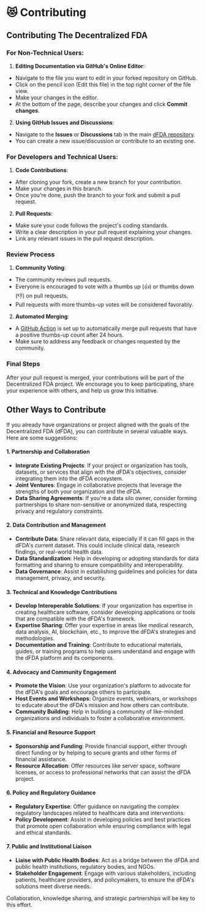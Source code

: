 # 😻 Contributing

## Contributing The Decentralized FDA

### For Non-Technical Users:

1. **Editing Documentation via GitHub's Online Editor**:

* Navigate to the file you want to edit in your forked repository on GitHub.
* Click on the pencil icon (Edit this file) in the top right corner of the file view.
* Make your changes in the editor.
* At the bottom of the page, describe your changes and click **Commit changes**.

2. **Using GitHub Issues and Discussions**:

* Navigate to the **Issues** or **Discussions** tab in the main [dFDA repository](https://github.com/decentralized-fda/decentralized-fda).
* You can create a new issue/discussion or contribute to an existing one.

### For Developers and Technical Users:

1. **Code Contributions**:

* After cloning your fork, create a new branch for your contribution.
* Make your changes in this branch.
* Once you're done, push the branch to your fork and submit a pull request.

2. **Pull Requests**:

* Make sure your code follows the project's coding standards.
* Write a clear description in your pull request explaining your changes.
* Link any relevant issues in the pull request description.

### Review Process

1. **Community Voting**:

* The community reviews pull requests.
* Everyone is encouraged to vote with a thumbs up (👍) or thumbs down (👎) on pull requests.
* Pull requests with more thumbs-up votes will be considered favorably.

2. **Automated Merging**:

* A [GitHub Action](../../.voting.yml) is set up to automatically merge pull requests that have a positive thumbs-up count after 24 hours.
* Make sure to address any feedback or changes requested by the community.

### Final Steps

After your pull request is merged, your contributions will be part of the Decentralized FDA project. We encourage you to keep participating, share your experience with others, and help us grow this initiative.

## Other Ways to Contribute

If you already have organizations or project aligned with the goals of the Decentralized FDA (dFDA), you can contribute in several valuable ways. Here are some suggestions:

#### 1. Partnership and Collaboration

* **Integrate Existing Projects**: If your project or organization has tools, datasets, or services that align with the dFDA's objectives, consider integrating them into the dFDA ecosystem.
* **Joint Ventures**: Engage in collaborative projects that leverage the strengths of both your organization and the dFDA.
* **Data Sharing Agreements**: If you're a data silo owner, consider forming partnerships to share non-sensitive or anonymized data, respecting privacy and regulatory constraints.

#### 2. Data Contribution and Management

* **Contribute Data**: Share relevant data, especially if it can fill gaps in the dFDA's current dataset. This could include clinical data, research findings, or real-world health data.
* **Data Standardization**: Help in developing or adopting standards for data formatting and sharing to ensure compatibility and interoperability.
* **Data Governance**: Assist in establishing guidelines and policies for data management, privacy, and security.

#### 3. Technical and Knowledge Contributions

* **Develop Interoperable Solutions**: If your organization has expertise in creating healthcare software, consider developing applications or tools that are compatible with the dFDA's framework.
* **Expertise Sharing**: Offer your expertise in areas like medical research, data analysis, AI, blockchain, etc., to improve the dFDA's strategies and methodologies.
* **Documentation and Training**: Contribute to educational materials, guides, or training programs to help users understand and engage with the dFDA platform and its components.

#### 4. Advocacy and Community Engagement

* **Promote the Vision**: Use your organization's platform to advocate for the dFDA's goals and encourage others to participate.
* **Host Events and Workshops**: Organize events, webinars, or workshops to educate about the dFDA's mission and how others can contribute.
* **Community Building**: Help in building a community of like-minded organizations and individuals to foster a collaborative environment.

#### 5. Financial and Resource Support

* **Sponsorship and Funding**: Provide financial support, either through direct funding or by helping to secure grants and other forms of financial assistance.
* **Resource Allocation**: Offer resources like server space, software licenses, or access to professional networks that can assist the dFDA project.

#### 6. Policy and Regulatory Guidance

* **Regulatory Expertise**: Offer guidance on navigating the complex regulatory landscapes related to healthcare data and interventions.
* **Policy Development**: Assist in developing policies and best practices that promote open collaboration while ensuring compliance with legal and ethical standards.

#### 7. Public and Institutional Liaison

* **Liaise with Public Health Bodies**: Act as a bridge between the dFDA and public health institutions, regulatory bodies, and NGOs.
* **Stakeholder Engagement**: Engage with various stakeholders, including patients, healthcare providers, and policymakers, to ensure the dFDA's solutions meet diverse needs.

Collaboration, knowledge sharing, and strategic partnerships will be key to this effort.
